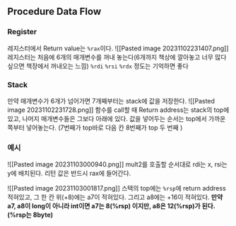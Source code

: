 ## Procedure Data Flow
### Register
레지스터에서 Return value는 `%rax`이다.
![[Pasted image 20231102231407.png]]
레지스터는 처음에 6개의 매개변수를 꺼내 놓는다(6개까지 책상에 깔아놓고 너무 많다 싶으면 책장에서 꺼내오는 느낌)
`%rdi`
`%rsi`
`%rdx`
정도는 기억하면 좋다

### Stack
만약 매개변수가 6개가 넘어가면 7개째부터는 stack에 값을 저장한다.
![[Pasted image 20231102231728.png]]
함수를 call할 때 Return address는 stack의 top에 있고, 나머지 매개변수들은 그보다 아래에 있다. 값을 넣어두는 순서는 top에서 가까운 쪽부터 넣어놓는다. (7번째가 top바로 다음 칸 8번째가 top 두 번째 )

### 예시
![[Pasted image 20231103000940.png]]
mult2를 호출할  순서대로 rdi는 x, rsi는 y에 배치된다.
리턴 값은 반드시 rax에 들어간다.

![[Pasted image 20231103001817.png]]
스택의 top에는 `%rsp`에 return address 적혀있고, 그 한 칸 위(+8)에는 a7이 적혀있다.
그리고 a8에는 +16이 적혀있다.
**만약 a7, a8이 long이 아니라 int이면 a7는 8(%rsp) 이지만, a8은 12(%rsp)가 된다. (%rsp는 8byte)**